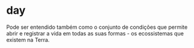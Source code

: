 # day
 Pode ser entendido também como o conjunto de condições que permite abrir e registrar a vida em todas as suas formas - os ecossistemas que existem na Terra.  
